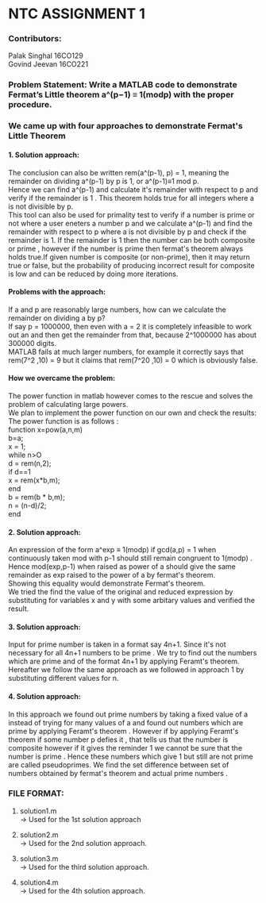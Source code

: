 # NTC ASSIGNMENT 1

### Contributors:

Palak Singhal	16CO129 <br/>
Govind Jeevan	16CO221

### Problem Statement: Write a MATLAB code to demonstrate Fermat’s Little theorem a^(p−1) ≡ 1(modp) with the proper procedure.

### We came up with four approaches to demonstrate Fermat's Little Theorem

#### 1. Solution approach:

The conclusion can also be written rem(a^(p-1), p) = 1, meaning the remainder on dividing a^(p-1) by p is 1, or a^(p-1)≡1 mod p. <br/> 
Hence we can find a^(p-1) and calculate it's remainder with respect to p and verify if the remainder is 1 . This theorem holds true for all integers where a is not divisible by p.<br/>
This tool can also be used for primality test to verify if a number is prime or not where a user eneters a number p and we calculate a^(p-1) and find the remainder with respect to p where a is not divisible by p and check if the remainder is 1. If the remainder is 1 then the number can be both composite or prime , however if the number is prime then fermat's theorem always holds true.If given number is composite (or non-prime), then it may return true or false, but the probability of producing incorrect result for composite is low and can be reduced by doing more iterations.


#### Problems with the approach:

If a and p are reasonably large numbers, how can we calculate the remainder on dividing a by p? <br/>
If say p = 1000000, then even with a = 2 it is completely infeasible to work out an and then get the remainder from that, because 2^1000000 has about 300000 digits.<br/>
MATLAB fails at much larger numbers, for example it correctly says that rem(7^2 ,10) = 9 but it claims that rem(7^20 ,10) = 0 which is obviously false.<br/>

#### How we overcame the problem:
The power function in matlab however comes to the rescue and solves the problem of calculating large powers. <br/>
We plan to implement the power function on our own and check the results: <br/>
The power function is as follows : <br/>
function x=pow(a,n,m) <br/>
    b=a; <br/>
    x = 1; <br/>
    while n>O <br/>
        d = rem(n,2); <br/>
        if d==1 <br/>
            x = rem(x*b,m); <br/>
        end <br/>
        b = rem(b * b,m);<br/>
        n = (n-d)/2; <br/>
    end

#### 2. Solution approach:

An expression of the form a^exp ≡ 1(modp) if gcd(a,p) = 1 when continuously taken mod with p-1 should still remain congruent to 1(modp) . Hence mod(exp,p-1) when raised as power of a should give the same remainder as exp raised to the power of a by fermat's theorem. <br/> 
Showing this equality would demonstrate Fermat's theorem. <br/>
We tried the find the value of the original and reduced expression by substituting for variables x and y with some arbitary values and verified the result. <br/>

#### 3. Solution approach:

Input for prime number is taken in a format say 4n+1. Since it's not necessary for all 4n+1 numbers to be prime . We try to find out the numbers which are prime and of the format 4n+1 by applying Feramt's theorem. Hereafter we follow the same approach as we followed in approach 1 by substituting different values for n.

#### 4. Solution approach:

In this approach we found out prime numbers by taking a fixed value of a instead of trying for many values of a and found out numbers which are prime by applying Feramt's theorem . However if by applying Feramt's theorem if some number p defies it , that tells us that the number is composite however if it gives the reminder 1 we cannot be sure that the number is prime . Hence these numbers which give 1 but still are not prime are called pseudoprimes. We find the set difference between set of numbers obtained by fermat's theorem and actual prime numbers .

### FILE FORMAT:

1. solution1.m<br/>
-> Used for the 1st solution approach<br/>

2. solution2.m<br/>
-> Used for the 2nd solution approach.<br/>

3. solution3.m<br/>
-> Used for the third solution approach.<br/>

4. solution4.m<br/>
-> Used for the 4th solution approach.<br/>
